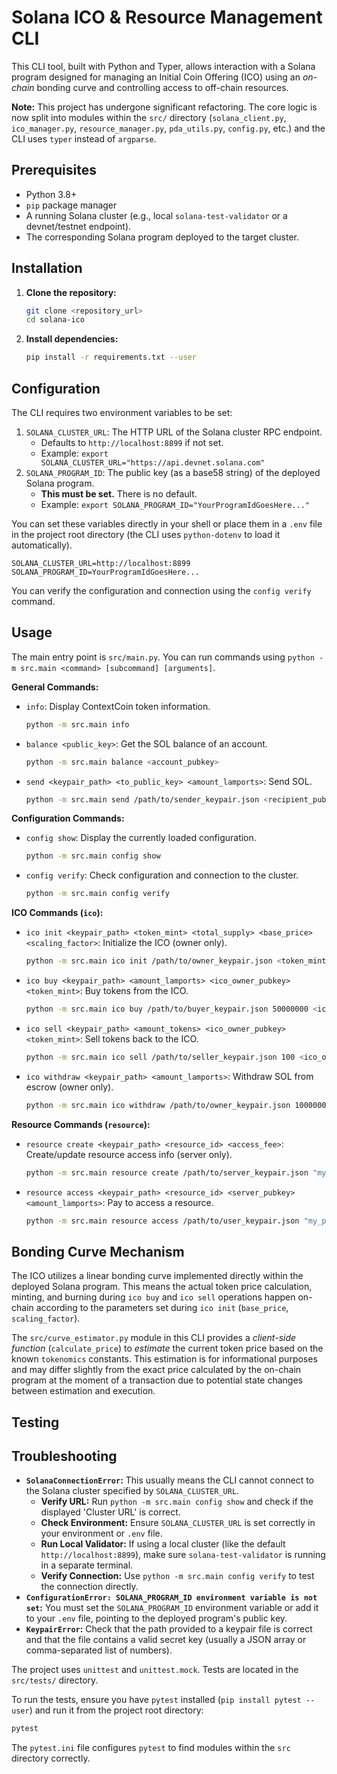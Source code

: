 # Solana ICO & Resource Management CLI

This CLI tool, built with Python and Typer, allows interaction with a Solana program designed for managing an Initial Coin Offering (ICO) using an *on-chain* bonding curve and controlling access to off-chain resources.

**Note:** This project has undergone significant refactoring. The core logic is now split into modules within the `src/` directory (`solana_client.py`, `ico_manager.py`, `resource_manager.py`, `pda_utils.py`, `config.py`, etc.) and the CLI uses `typer` instead of `argparse`.

## Prerequisites

*   Python 3.8+
*   `pip` package manager
*   A running Solana cluster (e.g., local `solana-test-validator` or a devnet/testnet endpoint).
*   The corresponding Solana program deployed to the target cluster.

## Installation

1.  **Clone the repository:**
    ```bash
    git clone <repository_url>
    cd solana-ico
    ```
2.  **Install dependencies:**
    ```bash
    pip install -r requirements.txt --user
    ```

## Configuration

The CLI requires two environment variables to be set:

1.  `SOLANA_CLUSTER_URL`: The HTTP URL of the Solana cluster RPC endpoint.
    *   Defaults to `http://localhost:8899` if not set.
    *   Example: `export SOLANA_CLUSTER_URL="https://api.devnet.solana.com"`
2.  `SOLANA_PROGRAM_ID`: The public key (as a base58 string) of the deployed Solana program.
    *   **This must be set.** There is no default.
    *   Example: `export SOLANA_PROGRAM_ID="YourProgramIdGoesHere..."`

You can set these variables directly in your shell or place them in a `.env` file in the project root directory (the CLI uses `python-dotenv` to load it automatically).

```.env
SOLANA_CLUSTER_URL=http://localhost:8899
SOLANA_PROGRAM_ID=YourProgramIdGoesHere...
```

You can verify the configuration and connection using the `config verify` command.

## Usage

The main entry point is `src/main.py`. You can run commands using `python -m src.main <command> [subcommand] [arguments]`.

**General Commands:**

*   `info`: Display ContextCoin token information.
    ```bash
    python -m src.main info
    ```
*   `balance <public_key>`: Get the SOL balance of an account.
    ```bash
    python -m src.main balance <account_pubkey>
    ```
*   `send <keypair_path> <to_public_key> <amount_lamports>`: Send SOL.
    ```bash
    python -m src.main send /path/to/sender_keypair.json <recipient_pubkey> 100000000
    ```

**Configuration Commands:**

*   `config show`: Display the currently loaded configuration.
    ```bash
    python -m src.main config show
    ```
*   `config verify`: Check configuration and connection to the cluster.
    ```bash
    python -m src.main config verify
    ```

**ICO Commands (`ico`):**

*   `ico init <keypair_path> <token_mint> <total_supply> <base_price> <scaling_factor>`: Initialize the ICO (owner only).
    ```bash
    python -m src.main ico init /path/to/owner_keypair.json <token_mint_pubkey> 1000000000 1000 100000
    ```
*   `ico buy <keypair_path> <amount_lamports> <ico_owner_pubkey> <token_mint>`: Buy tokens from the ICO.
    ```bash
    python -m src.main ico buy /path/to/buyer_keypair.json 50000000 <ico_owner_pubkey> <token_mint_pubkey>
    ```
*   `ico sell <keypair_path> <amount_tokens> <ico_owner_pubkey> <token_mint>`: Sell tokens back to the ICO.
    ```bash
    python -m src.main ico sell /path/to/seller_keypair.json 100 <ico_owner_pubkey> <token_mint_pubkey>
    ```
*   `ico withdraw <keypair_path> <amount_lamports>`: Withdraw SOL from escrow (owner only).
    ```bash
    python -m src.main ico withdraw /path/to/owner_keypair.json 100000000
    ```

**Resource Commands (`resource`):**

*   `resource create <keypair_path> <resource_id> <access_fee>`: Create/update resource access info (server only).
    ```bash
    python -m src.main resource create /path/to/server_keypair.json "my_premium_api" 50000
    ```
*   `resource access <keypair_path> <resource_id> <server_pubkey> <amount_lamports>`: Pay to access a resource.
    ```bash
    python -m src.main resource access /path/to/user_keypair.json "my_premium_api" <server_pubkey> 50000
    ```


## Bonding Curve Mechanism

The ICO utilizes a linear bonding curve implemented directly within the deployed Solana program. This means the actual token price calculation, minting, and burning during `ico buy` and `ico sell` operations happen on-chain according to the parameters set during `ico init` (`base_price`, `scaling_factor`).

The `src/curve_estimator.py` module in this CLI provides a *client-side function* (`calculate_price`) to *estimate* the current token price based on the known `tokenomics` constants. This estimation is for informational purposes and may differ slightly from the exact price calculated by the on-chain program at the moment of a transaction due to potential state changes between estimation and execution.

## Testing

## Troubleshooting

*   **`SolanaConnectionError`:** This usually means the CLI cannot connect to the Solana cluster specified by `SOLANA_CLUSTER_URL`.
    *   **Verify URL:** Run `python -m src.main config show` and check if the displayed 'Cluster URL' is correct.
    *   **Check Environment:** Ensure `SOLANA_CLUSTER_URL` is set correctly in your environment or `.env` file.
    *   **Run Local Validator:** If using a local cluster (like the default `http://localhost:8899`), make sure `solana-test-validator` is running in a separate terminal.
    *   **Verify Connection:** Use `python -m src.main config verify` to test the connection directly.
*   **`ConfigurationError: SOLANA_PROGRAM_ID environment variable is not set`:** You must set the `SOLANA_PROGRAM_ID` environment variable or add it to your `.env` file, pointing to the deployed program's public key.
*   **`KeypairError`:** Check that the path provided to a keypair file is correct and that the file contains a valid secret key (usually a JSON array or comma-separated list of numbers).

The project uses `unittest` and `unittest.mock`. Tests are located in the `src/tests/` directory.

To run the tests, ensure you have `pytest` installed (`pip install pytest --user`) and run it from the project root directory:

```bash
pytest
```

The `pytest.ini` file configures `pytest` to find modules within the `src` directory correctly.